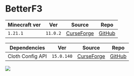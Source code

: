 # BetterF3

| Minecraft ver | Ver      | Source                                                              | Repo                                            |
| ------------- | -------- | ------------------------------------------------------------------- | ----------------------------------------------- |
| `1.21.1`      | `11.0.2` | [CurseForge](https://www.curseforge.com/minecraft/mc-mods/betterf3) | [GitHub](https://github.com/TreyRuffy/BetterF3) |

| Dependencies     | Ver        | Source                                                                  | Repo                                                |
| ---------------- | ---------- | ----------------------------------------------------------------------- | --------------------------------------------------- |
| Cloth Config API | `15.0.140` | [CurseForge](https://www.curseforge.com/minecraft/mc-mods/cloth-config) | [GitHub](https://github.com/shedaniel/cloth-config) |

![](https://media.forgecdn.net/avatars/thumbnails/293/27/256/256/637327750859254377.png)